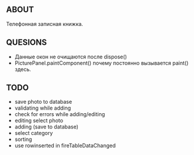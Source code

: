 ABOUT
-----
Телефонная записная книжка.

QUESIONS
--------
- Данные окон не очищаются после dispose()
- PicturePanel.paintComponent() почему постоянно вызывается paint() здесь.


TODO
----
- save photo to database
- validating while adding
- check for errors while adding/editing
- editing select photo
- adding (save to database)
- select category
- sorting
- use rowinserted in fireTableDataChanged
